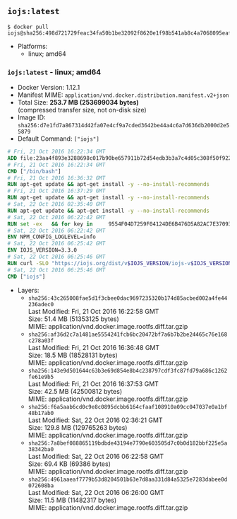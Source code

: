 ## `iojs:latest`

```console
$ docker pull iojs@sha256:498d721729feac34fa50b1be32092f8620e1f98b541ab8c4a7068095eaf4fcbc
```

-	Platforms:
	-	linux; amd64

### `iojs:latest` - linux; amd64

-	Docker Version: 1.12.1
-	Manifest MIME: `application/vnd.docker.distribution.manifest.v2+json`
-	Total Size: **253.7 MB (253699034 bytes)**  
	(compressed transfer size, not on-disk size)
-	Image ID: `sha256:d7e1fd7a867314d42fa07e4cf9a7cded3642be44a4c6a7d636db2000d2e55879`
-	Default Command: `["iojs"]`

```dockerfile
# Fri, 21 Oct 2016 16:22:34 GMT
ADD file:23aa4f893e3288698c017b90be657911b72d54edb3b3a7c4d05c308f50f9228f in / 
# Fri, 21 Oct 2016 16:22:34 GMT
CMD ["/bin/bash"]
# Fri, 21 Oct 2016 16:36:32 GMT
RUN apt-get update && apt-get install -y --no-install-recommends 		ca-certificates 		curl 		wget 	&& rm -rf /var/lib/apt/lists/*
# Fri, 21 Oct 2016 16:37:29 GMT
RUN apt-get update && apt-get install -y --no-install-recommends 		bzr 		git 		mercurial 		openssh-client 		subversion 				procps 	&& rm -rf /var/lib/apt/lists/*
# Sat, 22 Oct 2016 02:35:40 GMT
RUN apt-get update && apt-get install -y --no-install-recommends 		autoconf 		automake 		bzip2 		file 		g++ 		gcc 		imagemagick 		libbz2-dev 		libc6-dev 		libcurl4-openssl-dev 		libdb-dev 		libevent-dev 		libffi-dev 		libgeoip-dev 		libglib2.0-dev 		libjpeg-dev 		libkrb5-dev 		liblzma-dev 		libmagickcore-dev 		libmagickwand-dev 		libmysqlclient-dev 		libncurses-dev 		libpng-dev 		libpq-dev 		libreadline-dev 		libsqlite3-dev 		libssl-dev 		libtool 		libwebp-dev 		libxml2-dev 		libxslt-dev 		libyaml-dev 		make 		patch 		xz-utils 		zlib1g-dev 	&& rm -rf /var/lib/apt/lists/*
# Sat, 22 Oct 2016 06:22:42 GMT
RUN set -ex   && for key in     9554F04D7259F04124DE6B476D5A82AC7E37093B     94AE36675C464D64BAFA68DD7434390BDBE9B9C5     0034A06D9D9B0064CE8ADF6BF1747F4AD2306D93     FD3A5288F042B6850C66B31F09FE44734EB7990E     71DCFD284A79C3B38668286BC97EC7A07EDE3FC1     DD8F2338BAE7501E3DD5AC78C273792F7D83545D   ; do     gpg --keyserver ha.pool.sks-keyservers.net --recv-keys "$key"   ; done
# Sat, 22 Oct 2016 06:22:42 GMT
ENV NPM_CONFIG_LOGLEVEL=info
# Sat, 22 Oct 2016 06:25:42 GMT
ENV IOJS_VERSION=3.3.0
# Sat, 22 Oct 2016 06:25:46 GMT
RUN curl -SLO "https://iojs.org/dist/v$IOJS_VERSION/iojs-v$IOJS_VERSION-linux-x64.tar.gz"   && curl -SLO "https://iojs.org/dist/v$IOJS_VERSION/SHASUMS256.txt.asc"   && gpg --verify SHASUMS256.txt.asc   && grep " iojs-v$IOJS_VERSION-linux-x64.tar.gz\$" SHASUMS256.txt.asc | sha256sum -c -   && tar -xzf "iojs-v$IOJS_VERSION-linux-x64.tar.gz" -C /usr/local --strip-components=1   && rm "iojs-v$IOJS_VERSION-linux-x64.tar.gz" SHASUMS256.txt.asc
# Sat, 22 Oct 2016 06:25:46 GMT
CMD ["iojs"]
```

-	Layers:
	-	`sha256:43c265008fae5d1f3cbee0dac9697235320b174d85acbed002a4fe44236adec0`  
		Last Modified: Fri, 21 Oct 2016 16:22:58 GMT  
		Size: 51.4 MB (51353125 bytes)  
		MIME: application/vnd.docker.image.rootfs.diff.tar.gzip
	-	`sha256:af36d2c7a1481ae5554241fcb6bc20472bf7a6b7b2be24465c76e168c278a03f`  
		Last Modified: Fri, 21 Oct 2016 16:36:48 GMT  
		Size: 18.5 MB (18528131 bytes)  
		MIME: application/vnd.docker.image.rootfs.diff.tar.gzip
	-	`sha256:143e9d501644c63b3e69d854e8b4c238797cdf3fc87fd79a686c1262fe61e9b5`  
		Last Modified: Fri, 21 Oct 2016 16:37:53 GMT  
		Size: 42.5 MB (42500812 bytes)  
		MIME: application/vnd.docker.image.rootfs.diff.tar.gzip
	-	`sha256:f6a5aab6cd0c9e8c0895dcbb6164cfaaf108910a09cc047037e0a1bf48b17ab0`  
		Last Modified: Sat, 22 Oct 2016 02:36:21 GMT  
		Size: 129.8 MB (129765263 bytes)  
		MIME: application/vnd.docker.image.rootfs.diff.tar.gzip
	-	`sha256:7a8bef088865119bdbde43194e7790e603505d7c0b0d182bbf225e5a38342ba0`  
		Last Modified: Sat, 22 Oct 2016 06:22:58 GMT  
		Size: 69.4 KB (69386 bytes)  
		MIME: application/vnd.docker.image.rootfs.diff.tar.gzip
	-	`sha256:4961aaeaf7779b53d8204501b63e7d8aa331d84a5325e7283dabee0d072608ba`  
		Last Modified: Sat, 22 Oct 2016 06:26:00 GMT  
		Size: 11.5 MB (11482317 bytes)  
		MIME: application/vnd.docker.image.rootfs.diff.tar.gzip
